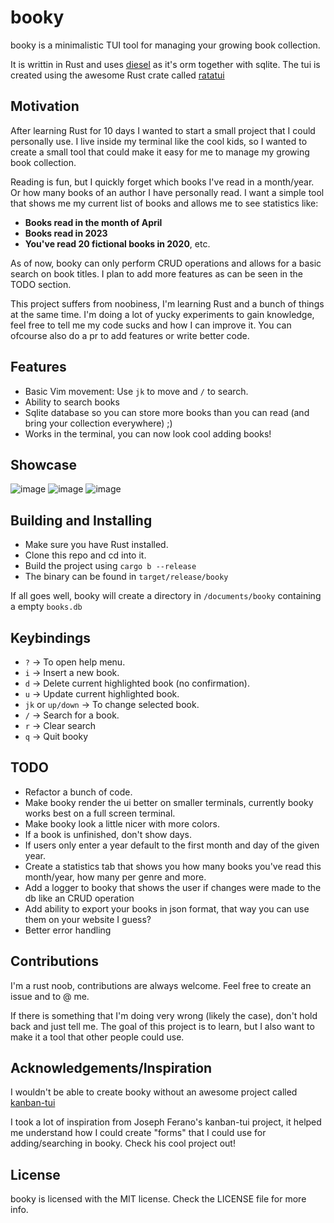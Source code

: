 # booky
booky is a minimalistic TUI tool for managing your growing book collection.

It is writtin in Rust and uses [diesel](https://diesel.rs/) as it's orm together with sqlite. The tui is created using the awesome Rust crate called [ratatui](https://crates.io/crates/ratatui)

## Motivation
After learning Rust for 10 days I wanted to start a small project that I could personally use. I live inside my terminal like the cool kids, so I wanted to create a small tool that could make it easy for me to manage my growing book collection.

Reading is fun, but I quickly forget which books I've read in a month/year. Or how many books of an author I have personally read. I want a simple tool that shows me my current list of books and allows me to see statistics like:

- **Books read in the month of April**
- **Books read in 2023**
- **You've read 20 fictional books in 2020**, etc.

As of now, booky can only perform CRUD operations and allows for a basic search on book titles. I plan to add more features as can be seen in the TODO section.

This project suffers from noobiness, I'm learning Rust and a bunch of things at the same time. I'm doing a lot of yucky experiments to gain knowledge, feel free to tell me my code sucks and how I can improve it. You can ofcourse also do a pr to add features or write better code.

## Features
- Basic Vim movement: Use `jk` to move and `/` to search.
- Ability to search books
- Sqlite database so you can store more books than you can read (and bring your collection everywhere) ;)
- Works in the terminal, you can now look cool adding books!
  
## Showcase
![image](https://github.com/Ay-can/booky/assets/61593654/98beb723-3757-4bf2-9459-c3ffec139e5b)
![image](https://github.com/Ay-can/booky/assets/61593654/3569d78e-a717-4600-aa33-db21b4d17b6f)
![image](https://github.com/Ay-can/booky/assets/61593654/effc9811-2623-49c4-863b-42698b023b98)



## Building and Installing
- Make sure you have Rust installed.
- Clone this repo and cd into it.
- Build the project using `cargo b --release`
- The binary can be found in `target/release/booky`

If all goes well, booky will create a directory in `/documents/booky` containing a empty `books.db`

## Keybindings
- `?` -> To open help menu.
- `i` -> Insert a new book.
- `d` -> Delete current highlighted book (no confirmation).
- `u` -> Update current highlighted book.
- `jk` or `up/down` -> To change selected book.
- `/` -> Search for a book.
- `r` -> Clear search
- `q` -> Quit booky
  
## TODO
- Refactor a bunch of code.
- Make booky render the ui better on smaller terminals, currently booky works best on a full screen terminal.
- Make booky look a little nicer with more colors.
- If a book is unfinished, don't show days.
- If users only enter a year default to the first month and day of the given year.
- Create a statistics tab that shows you how many books you've read this month/year, how many per genre and more.
- Add a logger to booky that shows the user if changes were made to the db like an CRUD operation
- Add ability to export your books in json format, that way you can use them on your website I guess?
- Better error handling

## Contributions
I'm a rust noob, contributions are always welcome. Feel free to create an issue and to @ me. 

If there is something that I'm doing very wrong (likely the case), don't hold back and just tell me.
The goal of this project is to learn, but I also want to make it a tool that other people could use.

## Acknowledgements/Inspiration
I wouldn't be able to create booky without an awesome project called [kanban-tui](https://github.com/JosephFerano/kanban-tui)

I took a lot of inspiration from Joseph Ferano's kanban-tui project, it helped me understand how I could create "forms" that I could use for adding/searching in booky. Check his cool project out!

## License
booky is licensed with the MIT license. Check the LICENSE file for more info.



